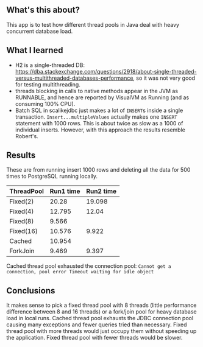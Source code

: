 ## What's this about?
This app is to test how different thread pools in Java deal with heavy concurrent database load.

## What I learned
- H2 is a single-threaded DB: https://dba.stackexchange.com/questions/2918/about-single-threaded-versus-multithreaded-databases-performance,
so it was not very good for testing multithreading.
- threads blocking in calls to native methods appear in the JVM as RUNNABLE, and hence are reported by
VisualVM as Running (and as consuming 100% CPU).
- Batch SQL in scalikejdbc just makes a lot of `INSERT`s inside a single transaction. `Insert...multipleValues` actually
makes one `INSERT` statement with 1000 rows. This is about twice as slow as a 1000 of individual inserts. However,
with this approach the results resemble Robert's.

## Results
These are from running insert 1000 rows and deleting all the data for 500 times to PostgreSQL running locally.

| ThreadPool | Run1 time | Run2 time |
|------------|-----------|-----------|
| Fixed(2)   | 20.28     | 19.098    |
| Fixed(4)   | 12.795    | 12.04     |
| Fixed(8)   | 9.566     |           |
| Fixed(16)  | 10.576    | 9.922     |
| Cached     | 10.954    |           |
| ForkJoin   | 9.469     | 9.397     |

Cached thread pool exhausted the connection pool: `Cannot get a connection, pool error Timeout waiting for idle object`

## Conclusions
It makes sense to pick a fixed thread pool with 8 threads (little performance difference between 8 and 16 threads) or a fork/join pool for
heavy database load in local runs.
Cached thread pool exhausts the JDBC connection pool causing many exceptions and fewer queries tried than necessary. 
Fixed thread pool with more threads would just occupy them without speeding up the application. 
Fixed thread pool with fewer threads would be slower.
